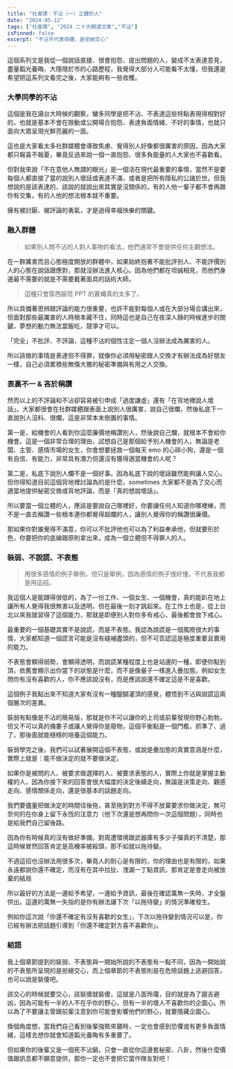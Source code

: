 ```yaml
---
title: "社會課｜不沾（一）立體的人"
date: "2024-05-12"
tags: ["社會課", "2024 二十大精選文章","不沾"]
isPinned: false
excerpt: "不沾不代表得體，是拒絕交心"
---
```


這個系列文是我從一個說話直接、很會抱怨、提出問題的人，變成不太表達意見，盡量韜光養晦、大隱隱於市的心路歷程，我覺得大部分人可能看不太懂，但我還是希望把這系列文看完之後，大家能夠有一些收穫。

### 大學同學的不沾
這個是我在讀台大時候的觀察，蠻多同學是把不沾、不表達這些特點表現得相對好的，也就是基本不會在限動或公開場合抱怨、表達負面情緒、不好的事情，也就只面向大眾呈現光鮮亮麗的一面。

這也是大家看太多社群媒體會導致焦慮、覺得別人好像都很厲害的原因，因為大家都只報喜不報憂，畢竟反過來說一個一直抱怨、很多負能量的人大家也不喜歡看。

但對我來說「不在意他人無謂的眼光」是一個活在現代最重要的事情，當然不是要每個人都直接了當的說別人壞話或表達不滿，或者是把所有隱私的公諸於世。但我想說的是該表達的、該說的就說出來其實是沒關係的，有的人他一輩子都不會再跟你有交集，有的人他的想法根本就不重要。

擁有被討厭、被評論的勇氣，才是過得幸福快樂的關鍵。

### 融入群體
> 如果別人問不沾的人對人事物的看法，他們通常不會提供任何主觀想法。

在一群厲害而且心態極度開放的群體中，如果始終抱著不能批評別人、不能評價別人的心態在說話跟應對，那就沒辦法進入核心。因為他們都在坦誠相見，而他們身邊最不需要的就是不需要戴著面具的話術大師。

> 這種只會穿西裝唸  PPT 的蒼蠅真的太多了。

所以具備著思辨跟評論的能力很重要，也許不能對每個人或在大部分場合講出來，但面對那些最厲害的人時根本藏不住，同時這也是自己在夜深人靜的時候進步的關鍵，夢想的動力無法當飯吃，競爭才可以。

「完全」不批評、不評論，這種不沾的個性注定一個人沒辦法成為厲害的人。

所以該做的事情是表達但不得罪，就像你必須用秘密跟人交換才有辦法成為好朋友一樣，自己必須累積些無傷大雅的秘密準備與有用之人交換。

### 表裏不一 & 吝於稱讚
然而以上的不評論和不沾卻容易被引申成「過度謙虛」還有「在背地裡說人壞話」。大家都很會在社群媒體跟表面上說別人很厲害，說自己很爛，然後私底下一直說別人沒料、很爛，這是非常本末倒置的事情。

第一是，給機會的人看到你這麼廉價地稱讚別人，然後說自己爛，就根本不會給你機會。這是一個非常合理的理由，試想自己是那個給予別人機會的人，無論是老闆、主管、感情市場的女生，你會想要拯救一個每天 emo 的心碎小狗，還是一個有自信、有能力，非常具有潛力但還沒有獲得適當機會的人呢？

第二是，私底下說別人爛不是一個好事。因為私底下說的壞話雖然能夠讓人交心，但你得知道目前這個背地裡討論為的是什麼，sometimes 大家都不是為了交心而適當地提供秘密交換或背地評論，而是「真的想說壞話」。

所以要當一個立體的人，應該是要說自己哪裡好，你要讓任何人知道你哪裡棒，而不是一直去稱讚一些根本連你都覺得超爛的人，讓別人覺得你的稱讚很廉價。

那如果你對誰覺得不滿意，你可以不批評他也可以為了利益奉承他，但就要形於色，你要把你的底線跟原則拿出來，成為一個立體但不得罪人的人。

### 裝弱、不說謊、不表態
> 用很多感情的例子舉例，但只是舉例，因為感情的例子很好懂，不代表我都是用這招。

我這個人是能蹲得很低的，為了一份工作、一個女生、一個機會，真的能趴在地上讓所有人覺得我很無害以及透明，但在最後一刻才跳起來。在工作上也是，從上台北以來我就習得了這個能力，那就是即便別人對你多有戒心，最後都會放下戒心。

最重要的一個基礎其實不是說謊，而是不表態。我認為說謊是一個風險很大的事情，大家都知道一個謊言可能是沒有縫補盡頭的，但不可否認這是極度重要且實用的能力。

不表態會顯得弱勢，會顯得透明，而說謊某種程度上也是站邊的一種，即便你點到頂，依舊會顯示出你當下的狀態是什麼，而不是像量子一樣進入疊加態。例如女生問你有沒有喜歡的人，你不應該說沒有，而是應該說還不確定這是不是喜歡。

這個例子我點出來不知道大家有沒有一種醍醐灌頂的感覺，體悟到不沾與說謊這兩個層次的差異。

裝弱有點像是不沾的簡易版，那就是你不可以讓你的上司或前輩發現你野心勃勃，但又不可以真的捅婁子或讓人覺得你是廢物，這個平衡點是一個門檻，抓準了、過了，那後面就能穩穩的培養這個能力。

裝弱學完之後，我們可以試著展開這個不表態，或說是疊加態的真實意涵是什麼，實際上就是：能不做決定的就不要做決定。

如果你是被問的人、被要求做選擇的人、被要求表態的人，實際上你就是掌握主動權的人，因為你接下來的回答會很大幅度的決定後續走向，無論是決策走向、觀感走向、感情關係走向，還是很基本的話題走向。

我們要儘量把做決定的時間往後拖，甚至拖到對方不得不放棄要求你做決定，無可奈何的在你身上留下永恆的注意力（他下次還是想再問你一次這個問題），同時也是給我們自己留後路。

因為你有時候真的沒有做好準備，對周遭環境跟武器庫有多少子彈真的不清楚，那這時候冒然回答肯定是高機率被殺頭，那不如就以拖待變。

不過這招也沒辦法用很多次，畢竟人的耐心是有限的，你的理由也是有限的，如果永遠都說你還不確定，而沒有在其中拉扯、洩漏一丁點資訊，那肯定是會走向被放棄的結局

所以最好的方法是一邊給予希望，一邊給予資訊，最後在確認萬無一失時，才全盤供出。這邊的萬無一失指的是你有辦法讓下次「以拖待變」的情況準確發生。

例如你這次說「你還不確定有沒有喜歡的女生」，下次以拖待變到情況可以是，你已經有辦法把話題引導到「你還不確定對方喜不喜歡你」。

### 結語
我上個章節提到的裝弱、不表態與一開始所說的不表態有一點不同，因為一開始說的不表態所呈現的是拒絕交心，而上個章節的不表態則是在危險話題上逃避回答，也可以說是裝傻吧。

該交心的時候就要交心，該裝傻就裝傻，這就是八面玲瓏，目的就是為了趨吉避凶，因為可能有一半的人不在乎你的野心，但有一半的壞人不喜歡你的企圖心。所以為了不要讓主管跟前輩注意到你可能會影響他們的野心，就要隱藏企圖心。

換個角度想，當我們自己看到後輩強勢來襲時，一定也會感到恐懼或有更多負面情緒，這樣去想你就會知道韜光養晦有多重要了。

但如果你的後輩又是一個死不沾鍋，只會一直從你這邊套秘密、八卦，然後什麼價值跟訊息都不願意提供，那你一定也不會把它當作隊友對吧！